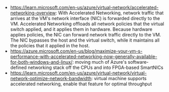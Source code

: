 - https://learn.microsoft.com/en-us/azure/virtual-network/accelerated-networking-overview: With Accelerated Networking, network traffic that arrives at the VM's network interface (NIC) is forwarded directly to the VM. Accelerated Networking offloads all network policies that the virtual switch applied, and it applies them in hardware. Because hardware applies policies, the NIC can forward network traffic directly to the VM. The NIC bypasses the host and the virtual switch, while it maintains all the policies that it applied in the host.
- https://azure.microsoft.com/en-us/blog/maximize-your-vm-s-performance-with-accelerated-networking-now-generally-available-for-both-windows-and-linux/: moving much of Azure's software-defined networking stack off the CPUs and into FPGA-based SmartNICs
- https://learn.microsoft.com/en-us/azure/virtual-network/virtual-network-optimize-network-bandwidth: virtual machine supports accelerated networking, enable that feature for optimal throughput
